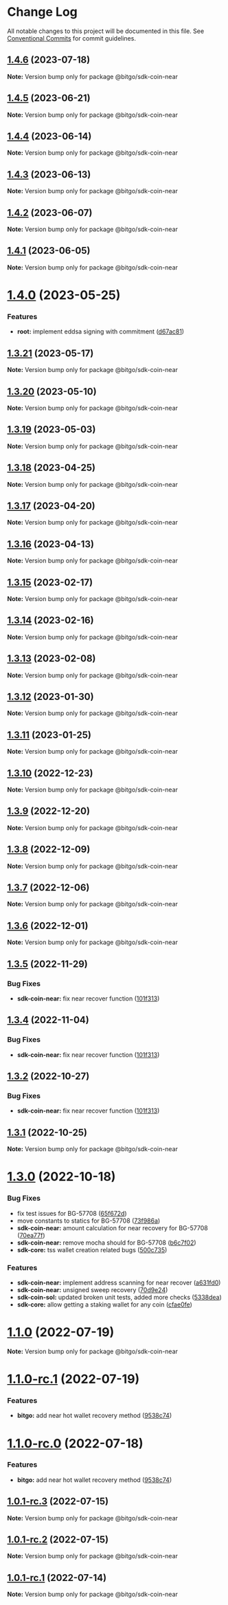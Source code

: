 # Change Log

All notable changes to this project will be documented in this file.
See [Conventional Commits](https://conventionalcommits.org) for commit guidelines.

## [1.4.6](https://github.com/BitGo/BitGoJS/compare/@bitgo/sdk-coin-near@1.4.5...@bitgo/sdk-coin-near@1.4.6) (2023-07-18)

**Note:** Version bump only for package @bitgo/sdk-coin-near

## [1.4.5](https://github.com/BitGo/BitGoJS/compare/@bitgo/sdk-coin-near@1.4.4...@bitgo/sdk-coin-near@1.4.5) (2023-06-21)

**Note:** Version bump only for package @bitgo/sdk-coin-near

## [1.4.4](https://github.com/BitGo/BitGoJS/compare/@bitgo/sdk-coin-near@1.4.3...@bitgo/sdk-coin-near@1.4.4) (2023-06-14)

**Note:** Version bump only for package @bitgo/sdk-coin-near

## [1.4.3](https://github.com/BitGo/BitGoJS/compare/@bitgo/sdk-coin-near@1.4.2...@bitgo/sdk-coin-near@1.4.3) (2023-06-13)

**Note:** Version bump only for package @bitgo/sdk-coin-near

## [1.4.2](https://github.com/BitGo/BitGoJS/compare/@bitgo/sdk-coin-near@1.4.1...@bitgo/sdk-coin-near@1.4.2) (2023-06-07)

**Note:** Version bump only for package @bitgo/sdk-coin-near

## [1.4.1](https://github.com/BitGo/BitGoJS/compare/@bitgo/sdk-coin-near@1.4.0...@bitgo/sdk-coin-near@1.4.1) (2023-06-05)

**Note:** Version bump only for package @bitgo/sdk-coin-near

# [1.4.0](https://github.com/BitGo/BitGoJS/compare/@bitgo/sdk-coin-near@1.3.21...@bitgo/sdk-coin-near@1.4.0) (2023-05-25)

### Features

- **root:** implement eddsa signing with commitment ([d67ac81](https://github.com/BitGo/BitGoJS/commit/d67ac81f5b77451de1e03eba3c93a9b0e11e7b7c))

## [1.3.21](https://github.com/BitGo/BitGoJS/compare/@bitgo/sdk-coin-near@1.3.20...@bitgo/sdk-coin-near@1.3.21) (2023-05-17)

**Note:** Version bump only for package @bitgo/sdk-coin-near

## [1.3.20](https://github.com/BitGo/BitGoJS/compare/@bitgo/sdk-coin-near@1.3.19...@bitgo/sdk-coin-near@1.3.20) (2023-05-10)

**Note:** Version bump only for package @bitgo/sdk-coin-near

## [1.3.19](https://github.com/BitGo/BitGoJS/compare/@bitgo/sdk-coin-near@1.3.18...@bitgo/sdk-coin-near@1.3.19) (2023-05-03)

**Note:** Version bump only for package @bitgo/sdk-coin-near

## [1.3.18](https://github.com/BitGo/BitGoJS/compare/@bitgo/sdk-coin-near@1.3.17...@bitgo/sdk-coin-near@1.3.18) (2023-04-25)

**Note:** Version bump only for package @bitgo/sdk-coin-near

## [1.3.17](https://github.com/BitGo/BitGoJS/compare/@bitgo/sdk-coin-near@1.3.16...@bitgo/sdk-coin-near@1.3.17) (2023-04-20)

**Note:** Version bump only for package @bitgo/sdk-coin-near

## [1.3.16](https://github.com/BitGo/BitGoJS/compare/@bitgo/sdk-coin-near@1.3.15...@bitgo/sdk-coin-near@1.3.16) (2023-04-13)

**Note:** Version bump only for package @bitgo/sdk-coin-near

## [1.3.15](https://github.com/BitGo/BitGoJS/compare/@bitgo/sdk-coin-near@1.3.14...@bitgo/sdk-coin-near@1.3.15) (2023-02-17)

**Note:** Version bump only for package @bitgo/sdk-coin-near

## [1.3.14](https://github.com/BitGo/BitGoJS/compare/@bitgo/sdk-coin-near@1.3.11...@bitgo/sdk-coin-near@1.3.14) (2023-02-16)

**Note:** Version bump only for package @bitgo/sdk-coin-near

## [1.3.13](https://github.com/BitGo/BitGoJS/compare/@bitgo/sdk-coin-near@1.3.11...@bitgo/sdk-coin-near@1.3.13) (2023-02-08)

**Note:** Version bump only for package @bitgo/sdk-coin-near

## [1.3.12](https://github.com/BitGo/BitGoJS/compare/@bitgo/sdk-coin-near@1.3.11...@bitgo/sdk-coin-near@1.3.12) (2023-01-30)

**Note:** Version bump only for package @bitgo/sdk-coin-near

## [1.3.11](https://github.com/BitGo/BitGoJS/compare/@bitgo/sdk-coin-near@1.3.10...@bitgo/sdk-coin-near@1.3.11) (2023-01-25)

**Note:** Version bump only for package @bitgo/sdk-coin-near

## [1.3.10](https://github.com/BitGo/BitGoJS/compare/@bitgo/sdk-coin-near@1.3.9...@bitgo/sdk-coin-near@1.3.10) (2022-12-23)

**Note:** Version bump only for package @bitgo/sdk-coin-near

## [1.3.9](https://github.com/BitGo/BitGoJS/compare/@bitgo/sdk-coin-near@1.3.8...@bitgo/sdk-coin-near@1.3.9) (2022-12-20)

**Note:** Version bump only for package @bitgo/sdk-coin-near

## [1.3.8](https://github.com/BitGo/BitGoJS/compare/@bitgo/sdk-coin-near@1.3.7...@bitgo/sdk-coin-near@1.3.8) (2022-12-09)

**Note:** Version bump only for package @bitgo/sdk-coin-near

## [1.3.7](https://github.com/BitGo/BitGoJS/compare/@bitgo/sdk-coin-near@1.3.6...@bitgo/sdk-coin-near@1.3.7) (2022-12-06)

**Note:** Version bump only for package @bitgo/sdk-coin-near

## [1.3.6](https://github.com/BitGo/BitGoJS/compare/@bitgo/sdk-coin-near@1.3.5...@bitgo/sdk-coin-near@1.3.6) (2022-12-01)

**Note:** Version bump only for package @bitgo/sdk-coin-near

## [1.3.5](https://github.com/BitGo/BitGoJS/compare/@bitgo/sdk-coin-near@1.3.0...@bitgo/sdk-coin-near@1.3.5) (2022-11-29)

### Bug Fixes

- **sdk-coin-near:** fix near recover function ([101f313](https://github.com/BitGo/BitGoJS/commit/101f313858f32d7c6697415a63762eced0b11a07))

## [1.3.4](https://github.com/BitGo/BitGoJS/compare/@bitgo/sdk-coin-near@1.3.0...@bitgo/sdk-coin-near@1.3.4) (2022-11-04)

### Bug Fixes

- **sdk-coin-near:** fix near recover function ([101f313](https://github.com/BitGo/BitGoJS/commit/101f313858f32d7c6697415a63762eced0b11a07))

## [1.3.2](https://github.com/BitGo/BitGoJS/compare/@bitgo/sdk-coin-near@1.3.0...@bitgo/sdk-coin-near@1.3.2) (2022-10-27)

### Bug Fixes

- **sdk-coin-near:** fix near recover function ([101f313](https://github.com/BitGo/BitGoJS/commit/101f313858f32d7c6697415a63762eced0b11a07))

## [1.3.1](https://github.com/BitGo/BitGoJS/compare/@bitgo/sdk-coin-near@1.3.0...@bitgo/sdk-coin-near@1.3.1) (2022-10-25)

**Note:** Version bump only for package @bitgo/sdk-coin-near

# [1.3.0](https://github.com/BitGo/BitGoJS/compare/@bitgo/sdk-coin-near@1.1.0-rc.1...@bitgo/sdk-coin-near@1.3.0) (2022-10-18)

### Bug Fixes

- fix test issues for BG-57708 ([65f672d](https://github.com/BitGo/BitGoJS/commit/65f672d6647dc2de94bb893d6b548deaf22af70c))
- move constants to statics for BG-57708 ([73f986a](https://github.com/BitGo/BitGoJS/commit/73f986aaca53a41b056739d5933b6b3259d2493c))
- **sdk-coin-near:** amount calculation for near recovery for BG-57708 ([70ea77f](https://github.com/BitGo/BitGoJS/commit/70ea77f91fc1e4d6b8e8cde6cf8818219704e43f))
- **sdk-coin-near:** remove mocha should for BG-57708 ([b6c7f02](https://github.com/BitGo/BitGoJS/commit/b6c7f02818429674e16061b8331be264abe115f2))
- **sdk-core:** tss wallet creation related bugs ([500c735](https://github.com/BitGo/BitGoJS/commit/500c73527edd902b65cfd784ea1022a21e0f6319))

### Features

- **sdk-coin-near:** implement address scanning for near recover ([a631fd0](https://github.com/BitGo/BitGoJS/commit/a631fd0fb7ddeb56f63ab90144b97af4fef84478))
- **sdk-coin-near:** unsigned sweep recovery ([70d9e24](https://github.com/BitGo/BitGoJS/commit/70d9e2401166e6981c2bc5b8c7ace4b00189cfd7))
- **sdk-coin-sol:** updated broken unit tests, added more checks ([5338dea](https://github.com/BitGo/BitGoJS/commit/5338deabefc3cf95da94a8934d139113cbb00c63))
- **sdk-core:** allow getting a staking wallet for any coin ([cfae0fe](https://github.com/BitGo/BitGoJS/commit/cfae0feeb14c1bcb30dad2840abd8489372bfbc8))

# [1.1.0](https://github.com/BitGo/BitGoJS/compare/@bitgo/sdk-coin-near@1.1.0-rc.1...@bitgo/sdk-coin-near@1.1.0) (2022-07-19)

**Note:** Version bump only for package @bitgo/sdk-coin-near

# [1.1.0-rc.1](https://github.com/BitGo/BitGoJS/compare/@bitgo/sdk-coin-near@1.0.1-rc.3...@bitgo/sdk-coin-near@1.1.0-rc.1) (2022-07-19)

### Features

- **bitgo:** add near hot wallet recovery method ([9538c74](https://github.com/BitGo/BitGoJS/commit/9538c7430da93eba5680ee82b3ed017655074162))

# [1.1.0-rc.0](https://github.com/BitGo/BitGoJS/compare/@bitgo/sdk-coin-near@1.0.1-rc.3...@bitgo/sdk-coin-near@1.1.0-rc.0) (2022-07-18)

### Features

- **bitgo:** add near hot wallet recovery method ([9538c74](https://github.com/BitGo/BitGoJS/commit/9538c7430da93eba5680ee82b3ed017655074162))

## [1.0.1-rc.3](https://github.com/BitGo/BitGoJS/compare/@bitgo/sdk-coin-near@1.0.1-rc.2...@bitgo/sdk-coin-near@1.0.1-rc.3) (2022-07-15)

**Note:** Version bump only for package @bitgo/sdk-coin-near

## [1.0.1-rc.2](https://github.com/BitGo/BitGoJS/compare/@bitgo/sdk-coin-near@1.0.1-rc.0...@bitgo/sdk-coin-near@1.0.1-rc.2) (2022-07-15)

**Note:** Version bump only for package @bitgo/sdk-coin-near

## [1.0.1-rc.1](https://github.com/BitGo/BitGoJS/compare/@bitgo/sdk-coin-near@1.0.1-rc.0...@bitgo/sdk-coin-near@1.0.1-rc.1) (2022-07-14)

**Note:** Version bump only for package @bitgo/sdk-coin-near
